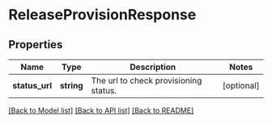 # ReleaseProvisionResponse

## Properties
Name | Type | Description | Notes
------------ | ------------- | ------------- | -------------
**status_url** | **string** | The url to check provisioning status. | [optional] 

[[Back to Model list]](../README.md#documentation-for-models) [[Back to API list]](../README.md#documentation-for-api-endpoints) [[Back to README]](../README.md)

